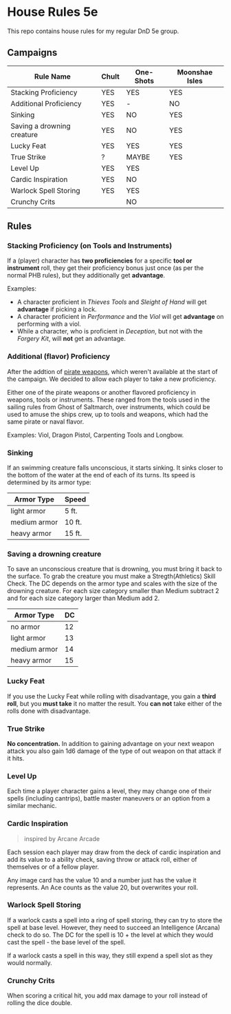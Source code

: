 # House Rules 5e
This repo contains house rules for my regular DnD 5e group.

## Campaigns

| Rule Name                  | Chult  | One-Shots | Moonshae Isles  |
|----------------------------|--------|-----------|-----------------|
| Stacking Proficiency       | YES    | YES       | YES             |
| Additional Proficiency     | YES    | -         | NO              |
| Sinking                    | YES    | NO        | YES             |
| Saving a drowning creature | YES    | NO        | YES             |
| Lucky Feat                 | YES    | YES       | YES             |
| True Strike                | ?      | MAYBE     | YES             |
| Level Up                   | YES    | YES
| Cardic Inspiration         | YES    | NO
| Warlock Spell Storing      | YES    | YES
| Crunchy Crits              |        | NO

## Rules

### Stacking Proficiency (on Tools and Instruments)

If a (player) character has **two proficiencies** for a specific **tool or instrument** roll, they get their proficiency bonus just once (as per the normal PHB rules), but they additionally get **advantage**.

Examples:
  - A character proficient in *Thieves Tools* and *Sleight of Hand* will get **advantage** if picking a lock.
  - A character proficient in *Performance* and the *Viol* will get **advantage** on performing with a viol.
  - While a character, who is proficient in *Deception*, but not with the *Forgery Kit*, will **not** get an advantage.

### Additional (flavor) Proficiency

After the addtion of [pirate weapons](https://www.tribality.com/2016/01/22/weapons-for-a-dd-5e-pirate-campaign-setting/), which weren't available at the start of the campaign. We decided to allow each player to take a new proficiency.

Either one of the pirate weapons or another flavored proficiency in weapons, tools or instruments.
These ranged from the tools used in the sailing rules from Ghost of Saltmarch, over instruments, which could be used to amuse the ships crew, up to tools and weapons, which had the same pirate or naval flavor.

Examples: Viol, Dragon Pistol, Carpenting Tools and Longbow.

### Sinking

If an swimming creature falls unconscious, it starts sinking. It sinks closer to the bottom of the water at the end of each of its turns. Its speed is determined by its armor type:

| Armor Type   | Speed  |
|--------------|--------|
| light armor  | 5 ft.  |
| medium armor | 10 ft. |
| heavy armor  | 15 ft. |

### Saving a drowning creature

To save an unconscious creature that is drowning, you must bring it back to the surface. To grab the creature you must make a Stregth(Athletics) Skill Check. The DC depends on the armor type and scales with the size of the drowning creature. For each size category smaller than Medium subtract 2 and for each size category larger than Medium add 2.

| Armor Type   | DC |
|--------------|----|
| no armor     | 12 |
| light armor  | 13 |
| medium armor | 14 |
| heavy armor  | 15 |

### Lucky Feat

If you use the Lucky Feat while rolling with disadvantage, you gain a **third roll**, but you **must take** it no matter the result. You **can not** take either of the rolls done with disadvantage.

### True Strike

**No concentration.** In addition to gaining advantage on your next weapon attack you also gain 1d6 damage of the type of out weapon on that attack if it hits.

### Level Up

Each time a player character gains a level, they may change one of their spells (including cantrips), battle master maneuvers or an option from a similar mechanic.

### Cardic Inspiration

> inspired by Arcane Arcade

Each session each player may draw from the deck of cardic inspiration and add its value to a ability check, saving throw or attack roll, either of themselves or of a fellow player.

Any image card has the value 10 and a number just has the value it represents.
An Ace counts as the value 20, but overwrites your roll.

### Warlock Spell Storing

If a warlock casts a spell into a ring of spell storing, they can try to store the spell at base level.
However, they need to succeed an Intelligence (Arcana) check to do so.
The DC for the spell is 10 + the level at which they would cast the spell - the base level of the spell.

If a warlock casts a spell in this way, they still expend a spell slot as they would normally.

### Crunchy Crits

When scoring a critical hit, you add max damage to your roll instead of rolling the dice double.
